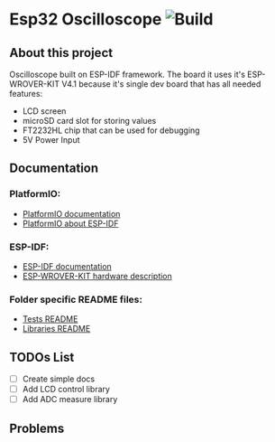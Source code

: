 # Esp32 Oscilloscope  ![Build](https://github.com/Nietaktowny/esp32_oscilloscope/tree/lcd-controller-develop/.github/workflows/badge.svg)

## About this project
 Oscilloscope built on ESP-IDF framework. The board it uses it's ESP-WROVER-KIT V4.1 because it's single dev board that has all needed features: 
 

 - LCD screen
 - microSD card slot for storing values
 - FT2232HL chip that can be used for debugging
 - 5V Power Input

## Documentation
### PlatformIO:

 - [PlatformIO documentation](https://docs.platformio.org/en/latest/what-is-platformio.html)
 - [PlatformIO about ESP-IDF](https://docs.platformio.org/en/latest/frameworks/espidf.html)

### ESP-IDF:

 - [ESP-IDF documentation](https://docs.espressif.com/projects/esp-idf/en/latest/esp32/index.html)
 - [ESP-WROVER-KIT hardware description](https://docs.espressif.com/projects/esp-idf/en/latest/esp32/hw-reference/esp32/get-started-wrover-kit.html)

### Folder specific README files:

 - [Tests README](test/README.md)
 - [Libraries README](lib/README.md)

## TODOs List

 - [ ] Create simple docs
 - [ ] Add LCD control library
 - [ ] Add ADC measure library

## Problems


